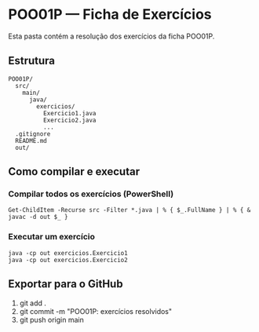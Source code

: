 # POO01P — Ficha de Exercícios

Esta pasta contém a resolução dos exercícios da ficha POO01P.

## Estrutura
```
POO01P/
  src/
    main/
      java/
        exercicios/
          Exercicio1.java
          Exercicio2.java
          ...
  .gitignore
  README.md
  out/
```

## Como compilar e executar

### Compilar todos os exercícios (PowerShell)
```
Get-ChildItem -Recurse src -Filter *.java | % { $_.FullName } | % { & javac -d out $_ }
```

### Executar um exercício
```
java -cp out exercicios.Exercicio1
java -cp out exercicios.Exercicio2
```

## Exportar para o GitHub
1. git add .
2. git commit -m "POO01P: exercícios resolvidos"
3. git push origin main
